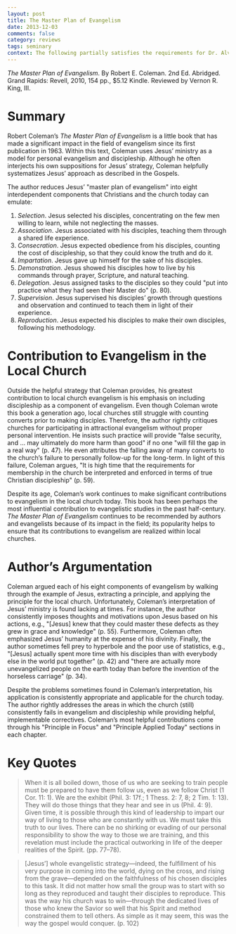 ```yaml
---
layout: post
title: The Master Plan of Evangelism
date: 2013-12-03
comments: false
category: reviews
tags: seminary
context: The following partially satisfies the requirements for Dr. Alvin Reid's 9Marks Evangelism Conference class at Southeastern Baptist Theological Seminary.
---
```


*The Master Plan of Evangelism*. By Robert E. Coleman. 2nd Ed. Abridged. Grand Rapids: Revell, 2010, 154 pp., $5.12 Kindle. Reviewed by Vernon R. King, III.

# Summary

Robert Coleman’s *The Master Plan of Evangelism* is a little book that has made a significant impact in the field of evangelism since its first publication in 1963. Within this text, Coleman uses Jesus’ ministry as a model for personal evangelism and discipleship. Although he often interjects his own suppositions for Jesus’ strategy, Coleman helpfully systematizes Jesus’ approach as described in the Gospels.

The author reduces Jesus’ "master plan of evangelism" into eight interdependent components that Christians and the church today can emulate:

1.	*Selection*. Jesus selected his disciples, concentrating on the few men willing to learn, while not neglecting the masses.
2.	*Association*. Jesus associated with his disciples, teaching them through a shared life experience.
3.	*Consecration*. Jesus expected obedience from his disciples, counting the cost of discipleship, so that they could know the truth and do it.
4.	*Impartation*. Jesus gave up himself for the sake of his disciples.
5.	*Demonstration*. Jesus showed his disciples how to live by his commands through prayer, Scripture, and natural teaching.
6.	*Delegation*. Jesus assigned tasks to the disciples so they could "put into practice what they had seen their Master do" (p. 80).
7.	*Supervision*. Jesus supervised his disciples’ growth through questions and observation and continued to teach them in light of their experience.
8.	*Reproduction*. Jesus expected his disciples to make their own disciples, following his methodology.

# Contribution to Evangelism in the Local Church

Outside the helpful strategy that Coleman provides, his greatest contribution to local church evangelism is his emphasis on including discipleship as a component of evangelism. Even though Coleman wrote this book a generation ago, local churches still struggle with counting converts prior to making disciples. Therefore, the author rightly critiques churches for participating in attractional evangelism without proper personal intervention. He insists such practice will provide "false security, and … may ultimately do more harm than good" if no one "will fill the gap in a real way" (p. 47). He even attributes the falling away of many converts to the church’s failure to personally follow-up for the long-term. In light of this failure, Coleman argues, "It is high time that the requirements for membership in the church be interpreted and enforced in terms of true Christian discipleship" (p. 59).

Despite its age, Coleman’s work continues to make significant contributions to evangelism in the local church today. This book has been perhaps the most influential contribution to evangelistic studies in the past half-century. *The Master Plan of Evangelism* continues to be recommended by authors and evangelists because of its impact in the field; its popularity helps to ensure that its contributions to evangelism are realized within local churches.

# Author’s Argumentation

Coleman argued each of his eight components of evangelism by walking through the example of Jesus, extracting a principle, and applying the principle for the local church. Unfortunately, Coleman’s interpretation of Jesus’ ministry is found lacking at times. For instance, the author consistently imposes thoughts and motivations upon Jesus based on his actions, e.g., "[Jesus] knew that they could master these defects as they grew in grace and knowledge" (p. 55). Furthermore, Coleman often emphasized Jesus’ humanity at the expense of his divinity. Finally, the author sometimes fell prey to hyperbole and the poor use of statistics, e.g., "[Jesus] actually spent more time with his disciples than with everybody else in the world put together" (p. 42) and "there are actually more unevangelized people on the earth today than before the invention of the horseless carriage" (p. 34).

Despite the problems sometimes found in Coleman’s interpretation, his application is consistently appropriate and applicable for the church today. The author rightly addresses the areas in which the church (still) consistently fails in evangelism and discipleship while providing helpful, implementable correctives. Coleman’s most helpful contributions come through his "Principle in Focus" and "Principle Applied Today" sections in each chapter.

# Key Quotes

> When it is all boiled down, those of us who are seeking to train people must be prepared to have them follow us, even as we follow Christ (1 Cor. 11: 1). We are the exhibit (Phil. 3: 17f.; 1 Thess. 2: 7, 8; 2 Tim. 1: 13). They will do those things that they hear and see in us (Phil. 4: 9). Given time, it is possible through this kind of leadership to impart our way of living to those who are constantly with us. We must take this truth to our lives. There can be no shirking or evading of our personal responsibility to show the way to those we are training, and this revelation must include the practical outworking in life of the deeper realities of the Spirit. (pp. 77–78).

> [Jesus’] whole evangelistic strategy—indeed, the fulfillment of his very purpose in coming into the world, dying on the cross, and rising from the grave—depended on the faithfulness of his chosen disciples to this task. It did not matter how small the group was to start with so long as they reproduced and taught their disciples to reproduce. This was the way his church was to win—through the dedicated lives of those who knew the Savior so well that his Spirit and method constrained them to tell others. As simple as it may seem, this was the way the gospel would conquer. (p. 102)

